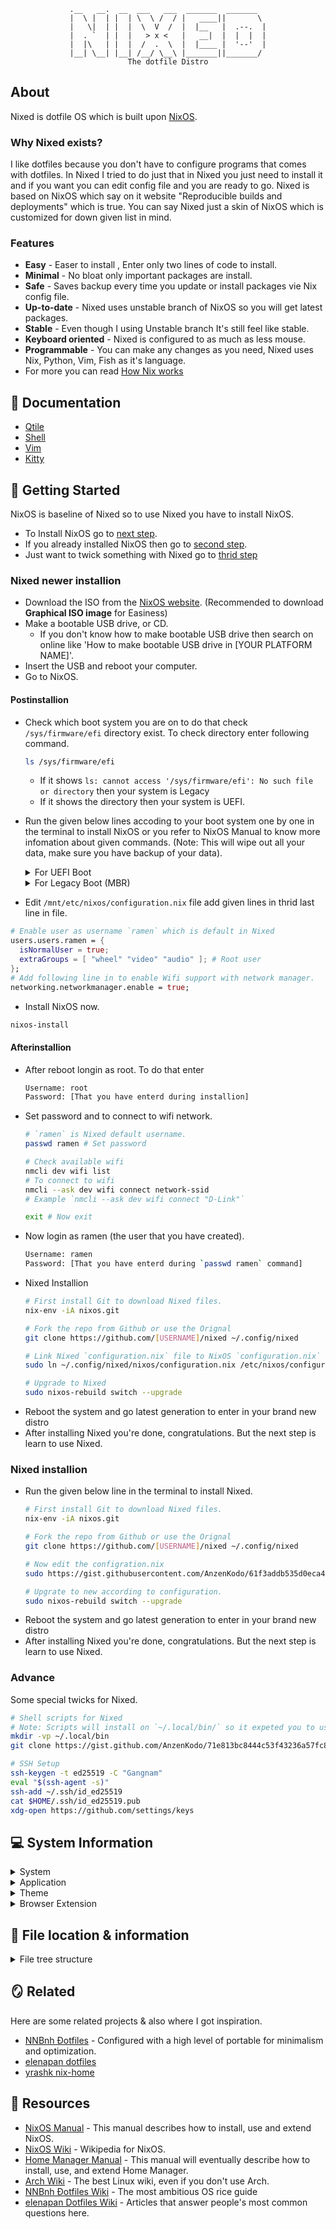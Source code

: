 <div align="center">

```
.__   __.  __  ___   ___  _______  _______  
|  \ |  | |  | \  \ /  / |   ____||       \ 
|   \|  | |  |  \  V  /  |  |__   |  .--.  |
|  . `  | |  |   > x <   |   __|  |  |  |  |
|  |\   | |  |  /  .  \  |  |____ |  '--'  |
|__| \__| |__| /__/ \__\ |_______||_______/ 
The dotfile Distro
```
</div>

<!--TODO:Add screenshrot-->

## About

Nixed is dotfile OS which is built upon [NixOS](https://nixos.org).

### Why Nixed exists?

I like dotfiles because you don't have to configure programs that comes with
dotfiles. In Nixed I tried to do just that in Nixed you just need to install it
and if you want you can edit config file and you are ready to go. Nixed is based
on NixOS which say on it website "Reproducible builds and deployments" which is
true. You can say Nixed just a skin of NixOS which is customized for down given
list in mind.

### Features
- **Easy** - Easer to install , Enter only two lines of code to install.
- **Minimal** - No bloat only important packages are install.
- **Safe** - Saves backup every time you update or install packages vie Nix
  config file.
- **Up-to-date** - Nixed uses unstable branch of NixOS so you will get latest
  packages.
- **Stable** - Even though I using Unstable branch It's still feel like stable.
- **Keyboard oriented** - Nixed is configured to as much as less mouse.
- **Programmable** - You can make any changes as you need, Nixed uses Nix,
  Python, Vim, Fish as it's language.
- For more you can read [How Nix works](https://nixos.org/guides/how-nix-works.html)

## 📄 Documentation

- [Qtile](qtile)
- [Shell](shell)
- [Vim](vim)
- [Kitty](kitty)

## 🏁 Getting Started
NixOS is baseline of Nixed so to use Nixed you have to install NixOS. 
- To Install NixOS go to [next step](#nixed-newer-installion). 
- If you already installed NixOS then go to [second step](#nixed-installion).
- Just want to twick something with Nixed go to [thrid step](#advance)
  
### Nixed newer installion
- Download the ISO from the [NixOS website](https://nixos.org/download.html#download-nixos).
  (Recommended to download **Graphical ISO image** for Easiness)
- Make a bootable USB drive, or CD.
  - If you don't know how to make bootable USB drive then search on online like
    'How to make bootable USB drive in [YOUR PLATFORM NAME]'.
- Insert the USB and reboot your computer.
- Go to NixOS.

#### Postinstallion
- Check which boot system you are on to do that check `/sys/firmware/efi` directory
  exist. To check directory enter following command.
  ```bash
  ls /sys/firmware/efi
  ```
  - If it shows `ls: cannot access '/sys/firmware/efi': No such file or directory` then
  your system is Legacy 
  - If it shows the directory then your system is UEFI.
- Run the given below lines accoding to your boot system one by one in the 
  terminal to install NixOS or you refer to NixOS Manual to know more 
  infomation about given commands. (Note: This will wipe out all your data, 
  make sure you have backup of your data).
  
  <details>
  <summary>For UEFI Boot</summary>

    ```bash
    # Run as root user
    sudo su
    parted /dev/sda -- mklabel gpt
    parted /dev/sda -- mkpart primary 512MiB -8GiB
    parted /dev/sda -- mkpart primary linux-swap -8GiB 100%
    parted /dev/sda -- mkpart ESP fat32 1MiB 512MiB
    parted /dev/sda -- set 3 esp on
    mkfs.ext4 -L nixos /dev/sda1
    mkswap -L swap /dev/sda2
    mkfs.fat -F 32 -n boot /dev/sda3
    mount /dev/disk/by-label/nixos /mnt
    mkdir -p /mnt/boot
    mount /dev/disk/by-label/boot /mnt/boot
    swapon /dev/sda2
    nixos-generate-config --root /mnt
    ```
  </details>

  <details>
  <summary>For Legacy Boot (MBR)</summary>

    ```bash
    # Run as root user
    sudo su
    parted /dev/sda -- mklabel msdos
    parted /dev/sda -- mkpart primary 1MiB -8GiB
    parted /dev/sda -- mkpart primary linux-swap -8GiB 100%
    mkfs.ext4 -L nixos /dev/sda1
    mkswap -L swap /dev/sda2
    mount /dev/disk/by-label/nixos /mnt
    swapon /dev/sda2
    nixos-generate-config --root /mnt
    ```
  </details>

- Edit `/mnt/etc/nixos/configuration.nix` file add given lines in thrid last line
  in file.
```nix
# Enable user as username `ramen` which is default in Nixed
users.users.ramen = {
  isNormalUser = true;
  extraGroups = [ "wheel" "video" "audio" ]; # Root user
};
# Add following line in to enable Wifi support with network manager.
networking.networkmanager.enable = true;
```
- Install NixOS now.
```bash
nixos-install
```

#### Afterinstallion
- After reboot longin as root. To do that enter
  ```bash
  Username: root
  Password: [That you have enterd during installion]
  ```
- Set password and to connect to wifi network.
  ```bash
  # `ramen` is Nixed default username.
  passwd ramen # Set password
  
  # Check available wifi
  nmcli dev wifi list
  # To connect to wifi
  nmcli --ask dev wifi connect network-ssid
  # Example `nmcli --ask dev wifi connect "D-Link"`
  
  exit # Now exit
  ```
- Now login as ramen (the user that you have created).
  ```bash
  Username: ramen
  Password: [That you have enterd during `passwd ramen` command]
  ```
- Nixed Installion
  ```bash
  # First install Git to download Nixed files.
  nix-env -iA nixos.git

  # Fork the repo from Github or use the Orignal
  git clone https://github.com/[USERNAME]/nixed ~/.config/nixed

  # Link Nixed `configuration.nix` file to NixOS `configuration.nix` file.
  sudo ln ~/.config/nixed/nixos/configuration.nix /etc/nixos/configuration.nix
  
  # Upgrade to Nixed
  sudo nixos-rebuild switch --upgrade
  ```
- Reboot the system and go latest generation to enter in your brand new distro
- After installing Nixed you're done, congratulations. But the next step is
  learn to use Nixed.

### Nixed installion

- Run the given below line in the terminal to install Nixed.
  ```bash
  # First install Git to download Nixed files.
  nix-env -iA nixos.git

  # Fork the repo from Github or use the Orignal
  git clone https://github.com/[USERNAME]/nixed ~/.config/nixed

  # Now edit the configration.nix
  sudo https://gist.githubusercontent.com/AnzenKodo/61f3addb535d0eca4d935f6d4062b79d/raw/configuration.nix > /etc/nixos/configuration.nix

  # Upgrate to new according to configuration.
  sudo nixos-rebuild switch --upgrade
  ```
- Reboot the system and go latest generation to enter in your brand new distro
- After installing Nixed you're done, congratulations. But the next step is
  learn to use Nixed.

### Advance
Some special twicks for Nixed.
```bash
# Shell scripts for Nixed
# Note: Scripts will install on `~/.local/bin/` so it expeted you to use `~/.local/bin/` for scripts.
mkdir -vp ~/.local/bin
git clone https://gist.github.com/AnzenKodo/71e813bc8444c53f43236a57fc80a23c ~/.local/bin

# SSH Setup
ssh-keygen -t ed25519 -C "Gangnam"
eval "$(ssh-agent -s)"
ssh-add ~/.ssh/id_ed25519
cat $HOME/.ssh/id_ed25519.pub
xdg-open https://github.com/settings/keys
```

## 💻 System Information

<details>
<summary>System</summary>

- OS - [NixOS](nixos)
- Window Manger - [Qtile](qtile)
- Display Manager - [startx](https://github.com/AnzenKodo/nixed/blob/85bf498ca93001c94a2bbe0089406871e553a737/nixos/configuration.nix#L73)
- Audio Server - [PulseAudio](https://github.com/AnzenKodo/nixed/blob/85bf498ca93001c94a2bbe0089406871e553a737/nixos/configuration.nix#L97)
- Compositor - [picom](https://github.com/AnzenKodo/nixed/blob/7f61bb95c4ae67390f2706fbd4b91c364aae64c9/nixos/home.nix#L53-L60)
</details>

<details>
<summary>Application</summary>

- GUI
  - Browser - [Brave](###browser-extension)
  - Terminal - [kitty](kitty)
  - Text Editor - [Neovim](nvim)
   - Menu - [dmenu](https://github.com/AnzenKodo/nixed/blob/7f61bb95c4ae67390f2706fbd4b91c364aae64c9/qtile/variables/commands.py#L20)
   - Clipboard - [clipmenu](https://github.com/AnzenKodo/nixed/blob/7f61bb95c4ae67390f2706fbd4b91c364aae64c9/qtile/variables/commands.py#L21)
- CLI
  - Shell - [fish](fish)
  - VCS - [git](git.init)
  - Compositor - [picom](https://github.com/AnzenKodo/nixed/blob/85bf498ca93001c94a2bbe0089406871e553a737/nixos/home.nix#L49-L56)
  - Nigt Mode - [redshift](https://github.com/AnzenKodo/nixed/blob/85bf498ca93001c94a2bbe0089406871e553a737/nixos/home.nix#L59-L64)
  - cd - [zoxide](https://github.com/AnzenKodo/nixed/blob/7f61bb95c4ae67390f2706fbd4b91c364aae64c9/shell/profile.fish#L24-L26)
  - Download - [curl](https://github.com/AnzenKodo/nixed/blob/85bf498ca93001c94a2bbe0089406871e553a737/nixos/home.nix#L83)
</details>

<details>
<summary>Theme</summary>

- Font - [Punk Mono](https://github.com/AnzenKodo/punk-mono)
- Cursor - [Capitaine Cursors](https://github.com/AnzenKodo/nixed/blob/85bf498ca93001c94a2bbe0089406871e553a737/nixos/home.nix#L108-L111)
- Icon - [Papirus-Dark](https://github.com/AnzenKodo/nixed/blob/85bf498ca93001c94a2bbe0089406871e553a737/nixos/home.nix#L121-L124)
</details>

<details>
<summary>Browser Extension</summary>

Note: Browser extension you have to install on your own. Extension doesn't come
preinstall. (If you know any method to make extension preinstall please start a
[Issue](https://github.com/AnzenKodo/nixed/issues/new?assignees=&labels=&template=feature_request.md&title=))
- Vim Mode - [Vimium](https://github.com/philc/vimium)
- Display size of each file, Download link and Copy file contents directly
  to the clipboard - [Enhanced GitHub](https://github.com/softvar/enhanced-github)
</details>

## 📁 File location & information

<details>
<summary>File tree structure</summary>

```bash
~/.config/nixed
    ├── nixos
    │   ├── configuration.nix       # Main NixOS configuration
    │   └── home.nix                # Home Manger configuration
    ├── qtile
    │   ├── autostart.sh            # Stat application when Qtile starts
    │   ├── config.py               # Start this file with `qtile -c "~/.config/nixed/qtile/config.py"
    │   ├── modules
    │   │   ├── advance.py
    │   │   ├── floating_layout.py  # Sets window float
    │   │   ├── hooks.py
    │   │   ├── layout.py
    │   │   ├── screen.py
    │   │   └── shortcuts.py        # Keyboard shortcuts
    │   └── variables
    │       ├── commands.py         # Commands to variable
    │       └── style.py            # Stylesheet
    ├── shell
    │   ├── alias                   # Set alias
    │   ├── export.fish             # Set environment variables
    │   ├── profile.fish            # Source to `~/.config/fish/conf.d`
    │   └── prompt.fish             # Fish prompt
    └── vim
    │   ├── init.vim                # Source to `~/.config/nvim/init.vim`
    │   ├── plugins.vim             # Plugins & there's keyboard shortcuts
    │   ├── shortcuts.vim           # Keyboard shrotcuts
    │   └── en.utf-8.add            # Spellcheck whitelist
    ├── git.init                    # Git configuration hard link to `~/.config/git/config`
    └── npmrc                       # Npm configuration hard link to `~/.config/npm/npmrc`
```
</details>

## 🪞 Related
Here are some related projects & also where I got inspiration.
- [NNBnh Đotfiles](https://github.com/NNBnh/dots) - Configured with a high
  level of portable for minimalism and optimization.
- [elenapan dotfiles](https://github.com/elenapan/dotfiles)
- [yrashk nix-home](https://github.com/yrashk/nix-home)

## 🔖 Resources
- [NixOS Manual](https://nixos.org/manual/nixos/stable) - This manual describes
  how to install, use and extend NixOS.
- [NixOS Wiki](https://nixos.wiki) - Wikipedia for NixOS.
- [Home Manager Manual](https://rycee.gitlab.io/home-manager/options.html) -
  This manual will eventually describe how to install, use, and extend Home
  Manager.
- [Arch Wiki](https://wiki.archlinux.org/) - The best Linux wiki, even if you
  don't use Arch.
- [NNBnh Đotfiles Wiki](https://github.com/NNBnh/dots/wiki) - The most
  ambitious OS rice guide
- [elenapan Dotfiles Wiki](https://github.com/elenapan/dotfiles/wiki) -
  Articles that answer people's most common questions here.
